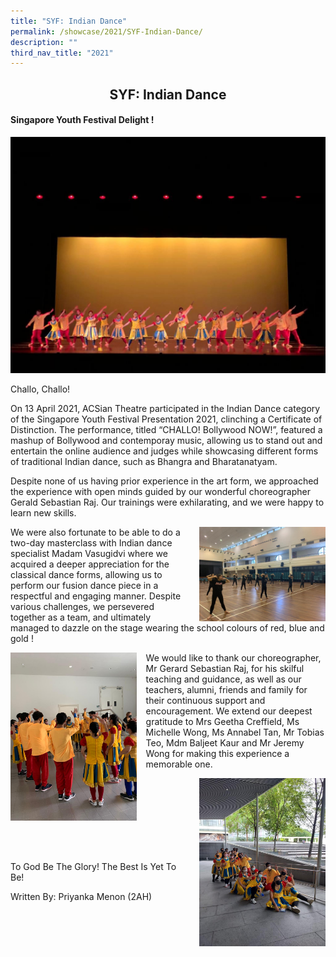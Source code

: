 ```yaml
---
title: "SYF: Indian Dance"
permalink: /showcase/2021/SYF-Indian-Dance/
description: ""
third_nav_title: "2021"
---
```

## <center> SYF: Indian Dance </center>

#### Singapore Youth Festival Delight !

![](/images/IndianDance.jpeg)

Challo, Challo! 

On 13 April 2021, ACSian Theatre participated in the Indian Dance category of the Singapore Youth Festival Presentation 2021, clinching a Certificate of Distinction. The performance, titled “CHALLO! Bollywood NOW!”, featured a mashup of Bollywood and contemporay music, allowing us to stand out and entertain the online audience and judges while showcasing different forms of traditional Indian dance, such as Bhangra and Bharatanatyam.

Despite none of us having prior experience in the art form, we approached the experience with open minds guided by our wonderful choreographer Gerald Sebastian Raj. Our trainings were exhilarating, and we were happy to learn new skills.

<img src="/images/IndianDance2.jpeg" style= "width: 40%; margin-left:15px;" align = "right">

We were also fortunate to be able to do a two-day masterclass with Indian dance specialist Madam Vasugidvi where we acquired a deeper appreciation for the classical dance forms, allowing us to perform our fusion dance piece in a respectful and engaging manner. Despite various challenges, we persevered together as a team, and ultimately managed to dazzle on the stage wearing the school colours of red, blue and gold ! 

<img src="/images/Indiandance3.jpeg" style= "width: 40%; margin-right:15px;" align = "left"> We would like to thank our choreographer, Mr Gerard Sebastian Raj, for his skilful teaching and guidance, as well as our teachers, alumni, friends and family for their continuous support and encouragement. We extend our deepest gratitude to Mrs Geetha Creffield, Ms Michelle Wong, Ms Annabel Tan, Mr Tobias Teo, Mdm Baljeet Kaur and Mr Jeremy Wong for making this experience a memorable one.

<img src="/images/Indiandance4.jpeg" style= "width: 40%; margin-left:15px;" align = "right">

<br><br><br><br><br><br><br>

To God Be The Glory! The Best Is Yet To Be!

Written By: Priyanka Menon (2AH)







